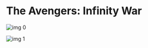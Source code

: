 # The Avengers: Infinity War

![img 0](https://i.imgur.com/uf7BXTn.jpg)

![img 1](https://i.imgur.com/p6fE2V4.jpg)

